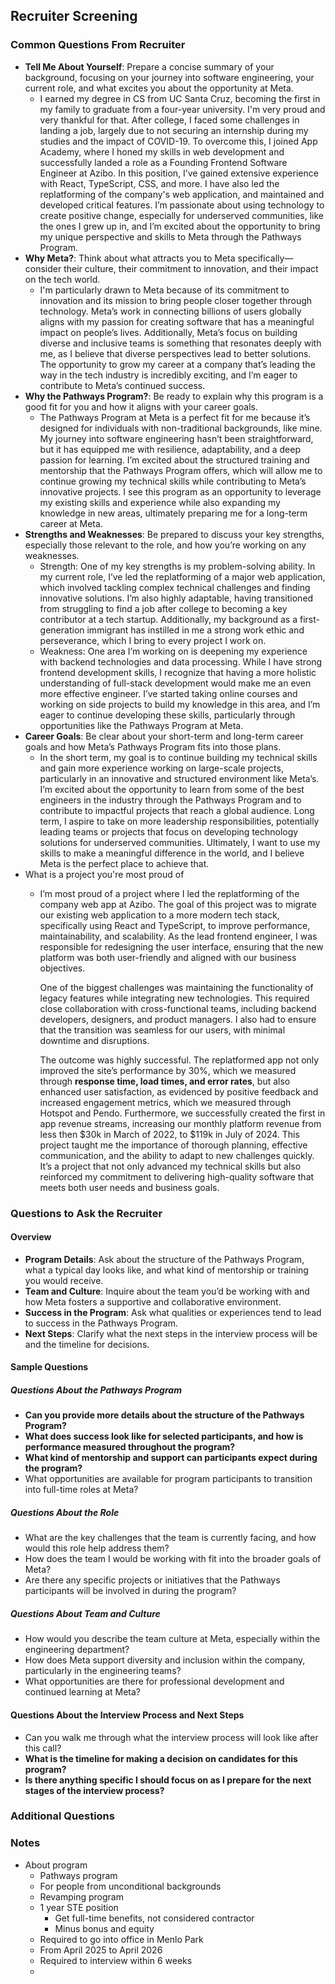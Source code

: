 ## Recruiter Screening
### Common Questions From Recruiter
- **Tell Me About Yourself**: Prepare a concise summary of your background, focusing on your journey into software engineering, your current role, and what excites you about the opportunity at Meta.
	- I earned my degree in CS from UC Santa Cruz, becoming the first in my family to graduate from a four-year university. I'm very proud and very thankful for that. After college, I faced some challenges in landing a job, largely due to not securing an internship during my studies and the impact of COVID-19. To overcome this, I joined App Academy, where I honed my skills in web development and successfully landed a role as a Founding Frontend Software Engineer at Azibo. In this position, I’ve gained extensive experience with React, TypeScript, CSS, and more. I have also led the replatforming of the company's web application, and maintained and developed critical features. I’m passionate about using technology to create positive change, especially for underserved communities, like the ones I grew up in, and I’m excited about the opportunity to bring my unique perspective and skills to Meta through the Pathways Program.
- **Why Meta?**: Think about what attracts you to Meta specifically—consider their culture, their commitment to innovation, and their impact on the tech world.
	- I'm particularly drawn to Meta because of its commitment to innovation and its mission to bring people closer together through technology. Meta’s work in connecting billions of users globally aligns with my passion for creating software that has a meaningful impact on people’s lives. Additionally, Meta’s focus on building diverse and inclusive teams is something that resonates deeply with me, as I believe that diverse perspectives lead to better solutions. The opportunity to grow my career at a company that’s leading the way in the tech industry is incredibly exciting, and I’m eager to contribute to Meta’s continued success.
- **Why the Pathways Program?**: Be ready to explain why this program is a good fit for you and how it aligns with your career goals.
	- The Pathways Program at Meta is a perfect fit for me because it’s designed for individuals with non-traditional backgrounds, like mine. My journey into software engineering hasn’t been straightforward, but it has equipped me with resilience, adaptability, and a deep passion for learning. I’m excited about the structured training and mentorship that the Pathways Program offers, which will allow me to continue growing my technical skills while contributing to Meta’s innovative projects. I see this program as an opportunity to leverage my existing skills and experience while also expanding my knowledge in new areas, ultimately preparing me for a long-term career at Meta.
- **Strengths and Weaknesses**: Be prepared to discuss your key strengths, especially those relevant to the role, and how you’re working on any weaknesses.
	- Strength: One of my key strengths is my problem-solving ability. In my current role, I’ve led the replatforming of a major web application, which involved tackling complex technical challenges and finding innovative solutions. I’m also highly adaptable, having transitioned from struggling to find a job after college to becoming a key contributor at a tech startup. Additionally, my background as a first-generation immigrant has instilled in me a strong work ethic and perseverance, which I bring to every project I work on.
	- Weakness: One area I’m working on is deepening my experience with backend technologies and data processing. While I have strong frontend development skills, I recognize that having a more holistic understanding of full-stack development would make me an even more effective engineer. I’ve started taking online courses and working on side projects to build my knowledge in this area, and I’m eager to continue developing these skills, particularly through opportunities like the Pathways Program at Meta.
- **Career Goals**: Be clear about your short-term and long-term career goals and how Meta’s Pathways Program fits into those plans.
	- In the short term, my goal is to continue building my technical skills and gain more experience working on large-scale projects, particularly in an innovative and structured environment like Meta’s. I’m excited about the opportunity to learn from some of the best engineers in the industry through the Pathways Program and to contribute to impactful projects that reach a global audience. Long term, I aspire to take on more leadership responsibilities, potentially leading teams or projects that focus on developing technology solutions for underserved communities. Ultimately, I want to use my skills to make a meaningful difference in the world, and I believe Meta is the perfect place to achieve that.
- What is a project you're most proud of
	- I’m most proud of a project where I led the replatforming of the company web app at Azibo. The goal of this project was to migrate our existing web application to a more modern tech stack, specifically using React and TypeScript, to improve performance, maintainability, and scalability. As the lead frontend engineer, I was responsible for redesigning the user interface, ensuring that the new platform was both user-friendly and aligned with our business objectives.
	  
	  One of the biggest challenges was maintaining the functionality of legacy features while integrating new technologies. This required close collaboration with cross-functional teams, including backend developers, designers, and product managers. I also had to ensure that the transition was seamless for our users, with minimal downtime and disruptions.
	  
	  The outcome was highly successful. The replatformed app not only improved the site’s performance by 30%, which we measured through **response time, load times, and error rates**, but also enhanced user satisfaction, as evidenced by positive feedback and increased engagement metrics, which we measured through Hotspot and Pendo. Furthermore, we successfully created the first in app revenue streams, increasing our monthly platform revenue from less then $30k in March of 2022, to $119k in July of 2024. This project taught me the importance of thorough planning, effective communication, and the ability to adapt to new challenges quickly. It’s a project that not only advanced my technical skills but also reinforced my commitment to delivering high-quality software that meets both user needs and business goals.
### Questions to Ask the Recruiter
#### Overview
- **Program Details**: Ask about the structure of the Pathways Program, what a typical day looks like, and what kind of mentorship or training you would receive.
- **Team and Culture**: Inquire about the team you’d be working with and how Meta fosters a supportive and collaborative environment.
- **Success in the Program**: Ask what qualities or experiences tend to lead to success in the Pathways Program.
- **Next Steps**: Clarify what the next steps in the interview process will be and the timeline for decisions.
#### Sample Questions
##### Questions About the Pathways Program
- **Can you provide more details about the structure of the Pathways Program?**
- **What does success look like for selected participants, and how is performance measured throughout the program?**
- **What kind of mentorship and support can participants expect during the program?**
- What opportunities are available for program participants to transition into full-time roles at Meta?
##### Questions About the Role
- What are the key challenges that the team is currently facing, and how would this role help address them?
- How does the team I would be working with fit into the broader goals of Meta?
- Are there any specific projects or initiatives that the Pathways participants will be involved in during the program?
##### Questions About Team and Culture
- How would you describe the team culture at Meta, especially within the engineering department?
- How does Meta support diversity and inclusion within the company, particularly in the engineering teams?
- What opportunities are there for professional development and continued learning at Meta?
#### Questions About the Interview Process and Next Steps
- Can you walk me through what the interview process will look like after this call?
- **What is the timeline for making a decision on candidates for this program?**
- **Is there anything specific I should focus on as I prepare for the next stages of the interview process?**

### Additional Questions

### Notes
- About program
	- Pathways program
	- For people from unconditional backgrounds
	- Revamping program
	- 1 year STE position
		- Get full-time benefits, not considered contractor
		- Minus bonus and equity
	- Required to go into office in Menlo Park
	- From April 2025 to April 2026
	- Required to interview within 6 weeks
	- 
